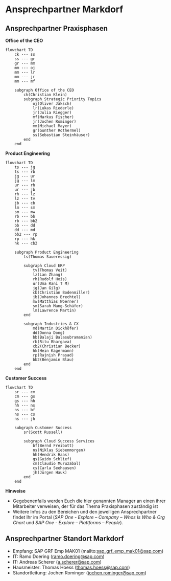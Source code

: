 # Ansprechpartner Markdorf

## Ansprechpartner Praxisphasen

**Office of the CEO**

```mermaid
flowchart TD
    ck --- ss
    ss --- gr
    gr --- mm
    mm --- oj
    mm --- lr
    mm --- jr
    mm --- mf

    subgraph Office of the CEO
        ck(Christian Klein)
        subgraph Strategic Priority Topics
            oj(Oliver Jaksch)
            lr(Lukas Riederle)
            jr(Julia Riegger)
            mf(Markus Fischer)
            jr(Jochen Rominger)
            mm(Michael Mayer)
            gr(Gunther Rothermel)
            ss(Sebastian Steinhäuser)
        end
    end
```

**Product Engineering**

```mermaid
flowchart TD
    ts --- jg
    ts --- rb
    jg --- ur
    jg --- lm
    ur --- rh
    ur --- jb
    rh --- lz
    lz --- tv
    jb --- cb
    lm --- sm
    sm --- mw
    rb --- bb
    rb --- bb2
    bb --- dd
    dd --- md
    bb2 --- rp
    rp --- hk
    hk --- cb2

    subgraph Product Engineering
        ts(Thomas Saueressig)

        subgraph Cloud ERP
            tv(Thomas Veit)
            lz(Lan Zhang)
            rh(Rudolf Hois)    
            ur(Uma Rani T M)
            jg(Jan Gilg)        
            cb(Christian Bodenmiller)
            jb(Johannes Brechtel)
            mw(Matthias Woerner)
            sm(Sarah Mang-Schäfer)
            lm(Lawrence Martin)
        end

        subgraph Industries & CX
            md(Martin Dickhöfer)
            dd(Donna Dong)
            bb(Balaji Balasubramanian)
            rb(Ritu Bhargava)
            cb2(Christian Becker)
            hk(Hein Kagermann)
            rp(Rajnish Prasad)
            bb2(Benjamin Blau)
        end
    end
```

**Customer Success**

```mermaid
flowchart TD
    sr --- cm
    cm --- gs
    gs --- hh
    hh --- ns
    ns --- bf
    ns --- cs
    ns --- jh

    subgraph Customer Success
        sr(Scott Russell)

        subgraph Cloud Success Services
            bf(Bernd Freibott)
            ns(Niklas Siebenmorgen)
            hh(Hendrik Haas)
            gs(Guido Schlief)
            cm(Claudio Muruzabal)
            cs(Carla Seehausen)
            jh(Jürgen Hauk)
        end
    end
```

**Hinweise**
- Gegebenenfalls werden Euch die hier genannten Manager an einen ihrer Mitarbeiter verweisen, der für das Thema Praxisphasen zuständig ist
- Weitere Infos zu den Bereichen und den jeweiligen Ansprechpartner findet Ihr im Portal (_SAP One - Explore – Company – Whos Is Who & Org Chart_ und _SAP One - Explore – Plattforms – People_).

## Ansprechpartner Standort Markdorf
- Empfang: SAP GRF Emp MAK01 (mailto:sap_grf_emp_mak01@sap.com)
- IT: Ramo Doering (ramo.doering@sap.com)
- IT: Andreas Scherer (a.scherer@sap.com)
- Hausmeister: Thomas Hoess (thomas.hoess@sap.com)
- Standortleitung: Jochen Rominger (jochen.rominger@sap.com)
